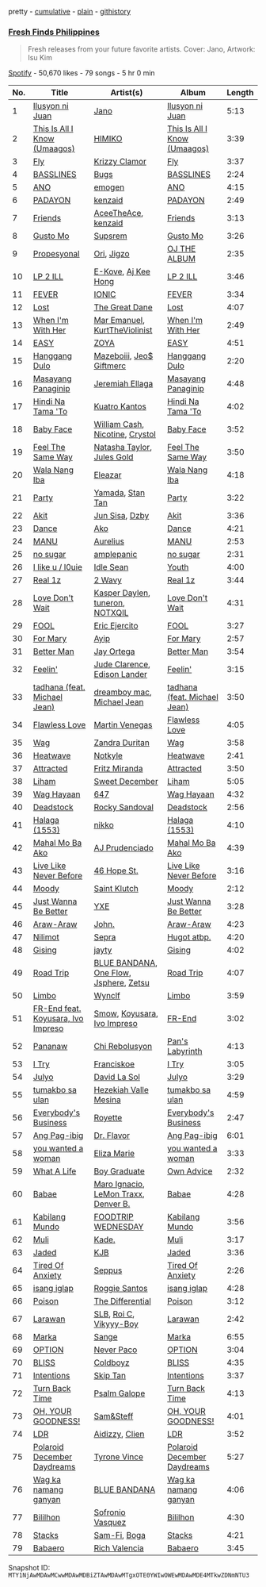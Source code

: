 pretty - [cumulative](/playlists/cumulative/37i9dQZF1DXd41OiKoLJY1.md) - [plain](/playlists/plain/37i9dQZF1DXd41OiKoLJY1) - [githistory](https://github.githistory.xyz/mackorone/spotify-playlist-archive/blob/main/playlists/plain/37i9dQZF1DXd41OiKoLJY1)

### [Fresh Finds Philippines](https://open.spotify.com/playlist/37i9dQZF1DXd41OiKoLJY1)

> Fresh releases from your future favorite artists\. Cover: Jano, Artwork: Isu Kim

[Spotify](https://open.spotify.com/user/spotify) - 50,670 likes - 79 songs - 5 hr 0 min

| No. | Title | Artist(s) | Album | Length |
|---|---|---|---|---|
| 1 | [Ilusyon ni Juan](https://open.spotify.com/track/4YrNspKIPQhanEwsO1whaf) | [Jano](https://open.spotify.com/artist/7qlWr0zdjrU6HipAIkruXU) | [Ilusyon ni Juan](https://open.spotify.com/album/6lCgBLIDkwZFfW40y5mFV5) | 5:13 |
| 2 | [This Is All I Know \(Umaagos\)](https://open.spotify.com/track/4bUuHqM7cuQsJMH7jwVLve) | [HIMIKO](https://open.spotify.com/artist/34u4bN7xYalrBcU7xgvBy5) | [This Is All I Know \(Umaagos\)](https://open.spotify.com/album/51TVFSHzfDAa7lko3NRU0a) | 3:39 |
| 3 | [Fly](https://open.spotify.com/track/4jqOYldUcMqWTIaPVMPRW3) | [Krizzy Clamor](https://open.spotify.com/artist/3cgeUgk6SNk6UnKY3QR7nG) | [Fly](https://open.spotify.com/album/7jhRokuTrk1OgUlFdGqtzS) | 3:37 |
| 4 | [BASSLINES](https://open.spotify.com/track/5BkhuNo7MDou8qb17pnUc3) | [Bugs](https://open.spotify.com/artist/6G9MlqHkHJ1PaDShA2ZiAN) | [BASSLINES](https://open.spotify.com/album/3IBwBoYu09Z7UMAysw0OSk) | 2:24 |
| 5 | [ANO](https://open.spotify.com/track/1rrF5t2HbS3OBmGwCIW5Ez) | [emogen](https://open.spotify.com/artist/4FqwPuXjiSO8LPdikFoC7f) | [ANO](https://open.spotify.com/album/2JcgS4tbRnw3ng8CTHEYbD) | 4:15 |
| 6 | [PADAYON](https://open.spotify.com/track/4zBxIHibAePzJzyr4VuBki) | [kenzaid](https://open.spotify.com/artist/5uEHNaX6dTrkuTzul7PTTj) | [PADAYON](https://open.spotify.com/album/2dVgYeeI7kUi6BB51RenOT) | 2:49 |
| 7 | [Friends](https://open.spotify.com/track/302X6GkmSnEs7IqG5xu5jz) | [AceeTheAce](https://open.spotify.com/artist/3plVtkzeZ9hmYGAU318qiP), [kenzaid](https://open.spotify.com/artist/5uEHNaX6dTrkuTzul7PTTj) | [Friends](https://open.spotify.com/album/0BAdJkgSyamgvp5KXk46TU) | 3:13 |
| 8 | [Gusto Mo](https://open.spotify.com/track/3R2XTFlHeFFPN6PakRETzR) | [Supsrem](https://open.spotify.com/artist/7FnldbCSNbc7rMkhX1qHir) | [Gusto Mo](https://open.spotify.com/album/0m61O289rxX1pF2PIR8hZ6) | 3:26 |
| 9 | [Propesyonal](https://open.spotify.com/track/0TFYzfhfz4vqBsvROs5JFI) | [Ori](https://open.spotify.com/artist/05xIboYUatISowKukaedtY), [Jigzo](https://open.spotify.com/artist/4oktxaQ5lHU2BwUn1Q3Nnz) | [OJ THE ALBUM](https://open.spotify.com/album/1eoBvGeRWV7b2eau3tIsUF) | 2:35 |
| 10 | [LP 2 ILL](https://open.spotify.com/track/63Fd4HDhtftWzZzFg1T0YD) | [E\-Kove](https://open.spotify.com/artist/1oy5G3wIJcMmPqOSaWzndE), [Aj Kee Hong](https://open.spotify.com/artist/5ab50mt03i3p35ru1FoSFv) | [LP 2 ILL](https://open.spotify.com/album/5fCIAHOSlxNQUE9nhGBkda) | 3:46 |
| 11 | [FEVER](https://open.spotify.com/track/6wfWc5cZ1ojKEZWiM1QnO1) | [IONIC](https://open.spotify.com/artist/2O9O2tGdDxXNvDysfH0aHw) | [FEVER](https://open.spotify.com/album/7KCW0dBVPKsD8uSnNaksnY) | 3:34 |
| 12 | [Lost](https://open.spotify.com/track/0P4p9gudlTlreFg9jcBbTA) | [The Great Dane](https://open.spotify.com/artist/0kBu4TScyrcXugROuOFkqe) | [Lost](https://open.spotify.com/album/7gqdscbGP6ffuOXDsfng4y) | 4:07 |
| 13 | [When I'm With Her](https://open.spotify.com/track/6HWTecIICnKVSrlREoU7iG) | [Mar Emanuel](https://open.spotify.com/artist/2p8zdB6jWI7mO6oEfbRTJN), [KurtTheViolinist](https://open.spotify.com/artist/3wuyMrte0tIXkWSQiMBTQt) | [When I'm With Her](https://open.spotify.com/album/1W5hTzdqTO0p8MvXu438F8) | 2:49 |
| 14 | [EASY](https://open.spotify.com/track/34MHxygBNOVdgo1oYFj57m) | [ZOYA](https://open.spotify.com/artist/2XZdgmh8MbWzuc40zrFf0J) | [EASY](https://open.spotify.com/album/4JPq6wRNRWOy5P54TKBC1F) | 4:51 |
| 15 | [Hanggang Dulo](https://open.spotify.com/track/6IFY5zUg2E4jb8SpQr7qCR) | [Mazeboiii](https://open.spotify.com/artist/3DFM7ya81iULbYzrxvXzo2), [Jeo$ Giftmerc](https://open.spotify.com/artist/7eis0nkDtxnpVDFByjRQiW) | [Hanggang Dulo](https://open.spotify.com/album/6v8WPcHFpCcrtCf76Hr12G) | 2:20 |
| 16 | [Masayang Panaginip](https://open.spotify.com/track/272DFEBRMeKXLmLYp3oIu3) | [Jeremiah Ellaga](https://open.spotify.com/artist/0zH0VRggznE2vwaL6OLm2i) | [Masayang Panaginip](https://open.spotify.com/album/63XpfRyqSxsy5Ypxii3cHu) | 4:48 |
| 17 | [Hindi Na Tama 'To](https://open.spotify.com/track/5s8L7YaIoSpMcFlOaapFNP) | [Kuatro Kantos](https://open.spotify.com/artist/1mY1mIkR31fxNIJnMX60fC) | [Hindi Na Tama 'To](https://open.spotify.com/album/3AxgeeY543YE5a5jTIEDLr) | 4:02 |
| 18 | [Baby Face](https://open.spotify.com/track/3ZAevfJtQlbFGJVf5sW2z8) | [William Cash](https://open.spotify.com/artist/1Av7d07hyzT3RCsezS0WHl), [Nicotine](https://open.spotify.com/artist/0p3U0uLx2oSf0yn8i5XZki), [Crystol](https://open.spotify.com/artist/5nMQAGAHjdmUiK4mPCWH6A) | [Baby Face](https://open.spotify.com/album/75tQoF4kcyw1mf364aghpP) | 3:52 |
| 19 | [Feel The Same Way](https://open.spotify.com/track/3XFLAAuX7BvZtfnyUrZDln) | [Natasha Taylor](https://open.spotify.com/artist/6FRTjmzBHTb9uJTu8vBtkK), [Jules Gold](https://open.spotify.com/artist/5GOiks6JJIiVYRbtU5qqrI) | [Feel The Same Way](https://open.spotify.com/album/11XyN2larzto98tKU4E24Z) | 3:50 |
| 20 | [Wala Nang Iba](https://open.spotify.com/track/3uYjQUV8eyUA5vksKuQJXm) | [Eleazar](https://open.spotify.com/artist/3e2hHiBssCCzNKKcWGlLiF) | [Wala Nang Iba](https://open.spotify.com/album/7FeRKNHvNnFKa6qVIW4Al6) | 4:18 |
| 21 | [Party](https://open.spotify.com/track/5gKV5Q5fOJ5MJ6p5xqYphL) | [Yamada](https://open.spotify.com/artist/6TvBl6ilNrLLzaF6t60pOI), [Stan Tan](https://open.spotify.com/artist/4duhsBPQoYg4a0uvyKvBhH) | [Party](https://open.spotify.com/album/18vGOceJWvoXlK3aIpAO2S) | 3:22 |
| 22 | [Akit](https://open.spotify.com/track/132gA3doDa156g75OYv6n8) | [Jun Sisa](https://open.spotify.com/artist/6x0itEJgd5UcdgxwNfGutZ), [Dzby](https://open.spotify.com/artist/2JqxjhZkoWHjjezvYzDcxP) | [Akit](https://open.spotify.com/album/7AG3gGfCClx88IlCSy3l7D) | 3:36 |
| 23 | [Dance](https://open.spotify.com/track/4wKM1hqbNdhEnvSJ3kYt7O) | [Ako](https://open.spotify.com/artist/04AN4RChXDMNdoPTvt0Rl7) | [Dance](https://open.spotify.com/album/2npT3MZK9WLuij0MSfSnuu) | 4:21 |
| 24 | [MANU](https://open.spotify.com/track/19KHG12tjFfce2y88DYblX) | [Aurelius](https://open.spotify.com/artist/2Sinzznmvm6x6UamDkSB2u) | [MANU](https://open.spotify.com/album/5ai4MMK6blXMDmElxsWern) | 2:53 |
| 25 | [no sugar](https://open.spotify.com/track/5U99G2l1KJJXPiQs8aC6Eq) | [amplepanic](https://open.spotify.com/artist/2Y21uKeaRKjFFJN6aBtgS6) | [no sugar](https://open.spotify.com/album/6lnedEZ3qxSGC9Y4jFfykW) | 2:31 |
| 26 | [I like u / l0uie](https://open.spotify.com/track/1BqIe1iE5MkZBIQqgctTZV) | [Idle Sean](https://open.spotify.com/artist/7xd2rOkrtPADVs8OoxPqqT) | [Youth](https://open.spotify.com/album/1Gm9h2QWMFMsC3DxpgxIm7) | 4:00 |
| 27 | [Real 1z](https://open.spotify.com/track/3bN4xSv8FyxT12MMgWpHTM) | [2 Wavy](https://open.spotify.com/artist/5RliiYKuid443aymavwt72) | [Real 1z](https://open.spotify.com/album/7eQS8U3zuxmmFUOdnoCTy5) | 3:44 |
| 28 | [Love Don't Wait](https://open.spotify.com/track/0oDzobQ15L4kGDM0RsOmhr) | [Kasper Daylen](https://open.spotify.com/artist/45WBf4M9037qMw0iwq9iCc), [tuneron](https://open.spotify.com/artist/4TyMl1Bv5BGyDSc2MCbGB8), [NOTXQIL](https://open.spotify.com/artist/3GVamIEO07L6AolqEJrfIe) | [Love Don't Wait](https://open.spotify.com/album/1cJfm0wqRn2C9iz3VkFgN7) | 4:31 |
| 29 | [FOOL](https://open.spotify.com/track/14a6rDCoxx7XoZQ7K5VRLf) | [Eric Ejercito](https://open.spotify.com/artist/1s2065C4LjyonOkefWVB9r) | [FOOL](https://open.spotify.com/album/5cj8RiKz4NWjSROgki99EI) | 3:27 |
| 30 | [For Mary](https://open.spotify.com/track/1tsTf8xYZFhEqtLNb9JQ9d) | [Ayip](https://open.spotify.com/artist/5hvJjbF0h7vQRvZ47Ll1zP) | [For Mary](https://open.spotify.com/album/4WW3Wi9tru0VSjYDEcOPT4) | 2:57 |
| 31 | [Better Man](https://open.spotify.com/track/3m5Cykig7O253E6CqPpOB9) | [Jay Ortega](https://open.spotify.com/artist/6Y7KKhTPbxiV5dJTKUvk50) | [Better Man](https://open.spotify.com/album/2vVZmLXXCfr8ynAbNOh0Xu) | 3:54 |
| 32 | [Feelin'](https://open.spotify.com/track/67kL7dEFAL6kxhsCZe6wPW) | [Jude Clarence](https://open.spotify.com/artist/5nSZoxGGJh9ckvokSXPjc2), [Edison Lander](https://open.spotify.com/artist/6EAZXro6I386rsiQ2eCzGj) | [Feelin'](https://open.spotify.com/album/57OxdsGukaP6bnx3oKaJIv) | 3:15 |
| 33 | [tadhana \(feat\. Michael Jean\)](https://open.spotify.com/track/1H5ubnoym1A5KhX3jTnNIn) | [dreamboy mac](https://open.spotify.com/artist/5iglkeBrSbQwMCR62b7oOi), [Michael Jean](https://open.spotify.com/artist/2ufS0vbjWRZgRQh4e3vWW7) | [tadhana \(feat\. Michael Jean\)](https://open.spotify.com/album/356325SFDO4YhU7rRWCDS5) | 3:50 |
| 34 | [Flawless Love](https://open.spotify.com/track/0hXv5U4bviTTzFCHOy7E3x) | [Martin Venegas](https://open.spotify.com/artist/6cLHzuqXfCxpQIhD37qHJu) | [Flawless Love](https://open.spotify.com/album/1O9nUyTnTCj4soscLG7O9O) | 4:05 |
| 35 | [Wag](https://open.spotify.com/track/27nE388gRWO3yARlAoJXcE) | [Zandra Duritan](https://open.spotify.com/artist/5MuvyULYvhqyDrridWG7jd) | [Wag](https://open.spotify.com/album/51kM0lTS98O06WKY8QRGNP) | 3:58 |
| 36 | [Heatwave](https://open.spotify.com/track/0U3QyiQfvyZ2aggE6iPe0i) | [Notkyle](https://open.spotify.com/artist/6NbOllM9XjgO44JQyhUv6D) | [Heatwave](https://open.spotify.com/album/3E2maWXMuQHSiRLU1k1D4k) | 2:41 |
| 37 | [Attracted](https://open.spotify.com/track/3hnlOF2IchhxpcUm3Ctv5Q) | [Fritz Miranda](https://open.spotify.com/artist/2XU4WiVXIJRKj0U8Jp9XE4) | [Attracted](https://open.spotify.com/album/7vz3rSMHantDRYqjfWRB0K) | 3:50 |
| 38 | [Liham](https://open.spotify.com/track/66pO1LMXa4JanEM2kOBMRK) | [Sweet December](https://open.spotify.com/artist/7juR9A9SsCXSmecbWM3lEi) | [Liham](https://open.spotify.com/album/273rcewEae2bs4KPEghC1W) | 5:05 |
| 39 | [Wag Hayaan](https://open.spotify.com/track/3GTmMkV5BBa5sEBU2bi6WP) | [647](https://open.spotify.com/artist/5D984UAqizvsWgAaUgx10v) | [Wag Hayaan](https://open.spotify.com/album/0vhlBUTNVTe8wxUevncHvz) | 4:32 |
| 40 | [Deadstock](https://open.spotify.com/track/6PPmUn4N8Rg54gq0XIbJ2e) | [Rocky Sandoval](https://open.spotify.com/artist/0ZFZG4dpBzfXutusAdjQHK) | [Deadstock](https://open.spotify.com/album/4bUozlaM9M0uZQJPvcgcbs) | 2:56 |
| 41 | [Halaga \(1553\)](https://open.spotify.com/track/5NLuEozQdasSn9Pu5PnW4r) | [nikko](https://open.spotify.com/artist/4iTGD1IiSfm4z0PPeULqnK) | [Halaga \(1553\)](https://open.spotify.com/album/2w5GmPK4SpI0hiMCoa1ypv) | 4:10 |
| 42 | [Mahal Mo Ba Ako](https://open.spotify.com/track/09AWkqA6KNKHYN2LvcRslJ) | [AJ Prudenciado](https://open.spotify.com/artist/0cA1gW8nZ2hNwMaZQem02q) | [Mahal Mo Ba Ako](https://open.spotify.com/album/6ooGIzdwfpoMiiCVrIjUVa) | 4:39 |
| 43 | [Live Like Never Before](https://open.spotify.com/track/5ld3A73LzjwVs6dS6GLvnk) | [46 Hope St.](https://open.spotify.com/artist/1hkrpcxUIsETHaAvosVAjm) | [Live Like Never Before](https://open.spotify.com/album/5wNZIt7wmo4g89mrPMywv5) | 3:16 |
| 44 | [Moody](https://open.spotify.com/track/2y8r2TucNIvDK8JT8LTuHB) | [Saint Klutch](https://open.spotify.com/artist/4O5M5erNF5cqbhGJmsuDDj) | [Moody](https://open.spotify.com/album/0092agiGtnwg31W5NOftTG) | 2:12 |
| 45 | [Just Wanna Be Better](https://open.spotify.com/track/52WwV0VVKpTuaKn6EO1rSf) | [YXE](https://open.spotify.com/artist/3IIFJXZD7qzQ3rvVsMAgZW) | [Just Wanna Be Better](https://open.spotify.com/album/2QT8bGkxAy6SKpJ9gz5AST) | 3:28 |
| 46 | [Araw\-Araw](https://open.spotify.com/track/3IFv3wDnsllf3TGcXaCLv0) | [John.](https://open.spotify.com/artist/4vXVqGBgggXBHWP7Qld30O) | [Araw\-Araw](https://open.spotify.com/album/5F5YnMgdjwEA1uo2LViXeq) | 4:23 |
| 47 | [Nilimot](https://open.spotify.com/track/3C3v03bh3vK6BvbBm1hXgQ) | [Sepra](https://open.spotify.com/artist/28J6OtxvwZpECv4ppGZYY2) | [Hugot atbp.](https://open.spotify.com/album/7uGMZMnOkeJddWatYJn0jO) | 4:20 |
| 48 | [Gising](https://open.spotify.com/track/7cghidWy2vmQAw2MNQ3xwA) | [jayty](https://open.spotify.com/artist/6bpZeAGxKY2TrxU6DEZZb5) | [Gising](https://open.spotify.com/album/5WIm8CRbtuiBU9T1BddFhU) | 4:02 |
| 49 | [Road Trip](https://open.spotify.com/track/4GWih9yhw3J7B5rYHWWisq) | [BLUE BANDANA](https://open.spotify.com/artist/1yTVYN3sXOBXmXWqXvgWSA), [One Flow](https://open.spotify.com/artist/0c4D2x4WZXiPHrejIovH2B), [Jsphere](https://open.spotify.com/artist/0NXUODLOlNMQdvZnqHQgHW), [Zetsu](https://open.spotify.com/artist/6K1jZ0auOWYLEx4FA9KD7n) | [Road Trip](https://open.spotify.com/album/1cjZxcMkrSRTjtEFwoOdYT) | 4:07 |
| 50 | [Limbo](https://open.spotify.com/track/4hizTs00VXg0XeqBpS8HjF) | [Wynclf](https://open.spotify.com/artist/3EmpY4fy16HPzHdUJOaz1d) | [Limbo](https://open.spotify.com/album/79GkaAJkn2pIjAz1Lc9ZJL) | 3:59 |
| 51 | [FR\-End feat\. Koyusara, Ivo Impreso](https://open.spotify.com/track/24tOZUFg7CklMi4IWHKo7w) | [Smow](https://open.spotify.com/artist/5tpquL2JcAFGCr36CZoEOg), [Koyusara](https://open.spotify.com/artist/2KwZ92af6CK5Hweach2Hbr), [Ivo Impreso](https://open.spotify.com/artist/55tfcOHVK67vg8BQZ7sZBV) | [FR\-End](https://open.spotify.com/album/4lfJo35iCDjjqm1AH1dNUn) | 3:02 |
| 52 | [Pananaw](https://open.spotify.com/track/4f7Oqgd2sh1dTYlW9qVJSi) | [Chi Rebolusyon](https://open.spotify.com/artist/1tINzejS1tgQ2RfPD7kaTX) | [Pan's Labyrinth](https://open.spotify.com/album/0WYt6NDSiKwuQ1DBCMbFsA) | 4:13 |
| 53 | [I Try](https://open.spotify.com/track/0c6BiuOghr9mLz7NcLnHAb) | [Franciskoe](https://open.spotify.com/artist/73s6RRWrA8DakmvmS4o8ae) | [I Try](https://open.spotify.com/album/20cERezZsE9PvPoEqwmB2B) | 3:05 |
| 54 | [Julyo](https://open.spotify.com/track/5xx5Xocla6VmY6TLvVZdMk) | [David La Sol](https://open.spotify.com/artist/3ycDTcpGEHZpTDJeniyJ62) | [Julyo](https://open.spotify.com/album/6oX40oymnYKUMLznyZr8qL) | 3:29 |
| 55 | [tumakbo sa ulan](https://open.spotify.com/track/11b2CnBhsQ6QbXAy3HdwJ4) | [Hezekiah Valle Mesina](https://open.spotify.com/artist/4pUG0OxSNNRm5DxWq7opcp) | [tumakbo sa ulan](https://open.spotify.com/album/0HClSgJtu3VYcaWAaiymJT) | 4:59 |
| 56 | [Everybody's Business](https://open.spotify.com/track/4ix0td5438gov3YYqPxl0t) | [Royette](https://open.spotify.com/artist/7LYfNPFV0kGH7GhKHKlIAU) | [Everybody's Business](https://open.spotify.com/album/7fKHi0UnugNooD0uizKu6k) | 2:47 |
| 57 | [Ang Pag\-ibig](https://open.spotify.com/track/1FSxaUwcQAD3OkisIeZUrB) | [Dr\. Flavor](https://open.spotify.com/artist/45X7NuVa7RzxpwchZw7uOW) | [Ang Pag\-ibig](https://open.spotify.com/album/2sztVjASIBnu9vVIvQ1UjZ) | 6:01 |
| 58 | [you wanted a woman](https://open.spotify.com/track/6preeBUwtL6H5tRZJZFK1r) | [Eliza Marie](https://open.spotify.com/artist/2J15J7lLY74L3uG6mvPVnc) | [you wanted a woman](https://open.spotify.com/album/7z66WMwER7LsR97cDZ7nl1) | 3:33 |
| 59 | [What A Life](https://open.spotify.com/track/0qv88kgrqpFRuYluNcmeuU) | [Boy Graduate](https://open.spotify.com/artist/439SsPuTNabVbIb3eDAV0v) | [Own Advice](https://open.spotify.com/album/6u4WLD6JrcUYSlnto8byXM) | 2:32 |
| 60 | [Babae](https://open.spotify.com/track/6mTgPW91cwaa5iSFHtAMV5) | [Maro Ignacio](https://open.spotify.com/artist/6jE4xHJbmYMz6uqY8b15xk), [LeMon Traxx](https://open.spotify.com/artist/0CKv1MqvZqzPCh14gGN4iT), [Denver B.](https://open.spotify.com/artist/2cWrw6jTuThA1UGOaLVxq4) | [Babae](https://open.spotify.com/album/2ujRxyIYP972OmRuxZ1ooy) | 4:28 |
| 61 | [Kabilang Mundo](https://open.spotify.com/track/4DXmGjZLbRKVne3gRFcZqb) | [FOODTRIP WEDNESDAY](https://open.spotify.com/artist/434G5JvLQFCKUll1KMh6qJ) | [Kabilang Mundo](https://open.spotify.com/album/1IXxWXcIRkRHOiHftWAVQP) | 3:56 |
| 62 | [Muli](https://open.spotify.com/track/7F3EgtpZ6PBMTNm4q42fiO) | [Kade.](https://open.spotify.com/artist/67c67s2gF7grLnIFt3Uqd4) | [Muli](https://open.spotify.com/album/7FOxEuFJP4M4G7B4qY0YCt) | 3:17 |
| 63 | [Jaded](https://open.spotify.com/track/7tDONFDxaZeAoWX07Ltey9) | [KJB](https://open.spotify.com/artist/4hgTIFcm8g8pURDzjUiECU) | [Jaded](https://open.spotify.com/album/4gb8BCw8Gxfve0GH7m3dxI) | 3:36 |
| 64 | [Tired Of Anxiety](https://open.spotify.com/track/0MJJ9BOhucVZXyW8S5GVmH) | [Seppus](https://open.spotify.com/artist/0EXWmit75eC0vkdnhDL40v) | [Tired Of Anxiety](https://open.spotify.com/album/61GO8mR0dUq06jFv9A7GMo) | 2:26 |
| 65 | [isang iglap](https://open.spotify.com/track/1z9IrK41E1nXd0VXgbipIG) | [Roggie Santos](https://open.spotify.com/artist/7JyYqqt7JhlS801H19BuJZ) | [isang iglap](https://open.spotify.com/album/0TW6dBmXASnAFEwBLUTmwf) | 4:28 |
| 66 | [Poison](https://open.spotify.com/track/23Yp7ebK0Kuat1R3fsJnfC) | [The Differential](https://open.spotify.com/artist/6Rhyjjax1c2pVgBplad03U) | [Poison](https://open.spotify.com/album/6cF5gq9FnYH9RX3xWHtNyr) | 3:12 |
| 67 | [Larawan](https://open.spotify.com/track/0LM4eJR3b4S1UTzBkhUB7K) | [SLB](https://open.spotify.com/artist/3pldh719yclFlQN4McZhAC), [Roi C](https://open.spotify.com/artist/312VDku0X59fmcXW75E3Ci), [Vikyyy\-Boy](https://open.spotify.com/artist/1OBrL9l2dYhuUN6qigLLME) | [Larawan](https://open.spotify.com/album/1D6Eg5YYYu3UroxtvwEXnM) | 2:42 |
| 68 | [Marka](https://open.spotify.com/track/0ccvL8rCJehCjEDU90XjSJ) | [Sange](https://open.spotify.com/artist/3ISBEv01cS6UKM0XZpUVlt) | [Marka](https://open.spotify.com/album/4QHpcYJe3mjDJSFOijCtke) | 6:55 |
| 69 | [OPTION](https://open.spotify.com/track/1x5a36SHpTI5XbNm6Wnwhr) | [Never Paco](https://open.spotify.com/artist/0KzTCRp4POdXI4SaPa9LKM) | [OPTION](https://open.spotify.com/album/2sSRWQ5uo6GnnTTfOhtMaD) | 3:04 |
| 70 | [BLISS](https://open.spotify.com/track/1aYAk65nrna8OPfdemP2Xd) | [Coldboyz](https://open.spotify.com/artist/4y76BrUXorWbYlnPNJuwrW) | [BLISS](https://open.spotify.com/album/6dcwJk2G0YJRtpCg7DeztI) | 4:35 |
| 71 | [Intentions](https://open.spotify.com/track/02e41nTi85IEEtZOoj711q) | [Skip Tan](https://open.spotify.com/artist/0aEahlmYT7IiWGKzH3wF2T) | [Intentions](https://open.spotify.com/album/3h4H0wOSl0hJbwZ1TwyX05) | 3:37 |
| 72 | [Turn Back Time](https://open.spotify.com/track/3K6SPrVQHs9rr8dcha7h3K) | [Psalm Galope](https://open.spotify.com/artist/0MemJQtR163JH7Jdvgzlq1) | [Turn Back Time](https://open.spotify.com/album/7r7zojVpLo6RU7xvwTe9tQ) | 4:13 |
| 73 | [OH, YOUR GOODNESS!](https://open.spotify.com/track/55ssIBAfttyZyIxbhROXRl) | [Sam&Steff](https://open.spotify.com/artist/5sxcOpP4RaZjYhaiwmPnWZ) | [OH, YOUR GOODNESS!](https://open.spotify.com/album/4ipfRLb4GhL2XahDcsWBKS) | 4:01 |
| 74 | [LDR](https://open.spotify.com/track/0VA1lFgQ7ouzmB23BJDOwq) | [Aidizzy](https://open.spotify.com/artist/2CBgKgaG7O3VYk6Yo9yYZM), [Clien](https://open.spotify.com/artist/1zCgO4JLvzY9JUYRoUBMqK) | [LDR](https://open.spotify.com/album/2KrA2Yi4qMR0P7NdGgKiFa) | 3:52 |
| 75 | [Polaroid December Daydreams](https://open.spotify.com/track/5Ap40wyOyfXwBfeJzbxZq7) | [Tyrone Vince](https://open.spotify.com/artist/0FfLFsWiNtxkX5ILM2elwy) | [Polaroid December Daydreams](https://open.spotify.com/album/2010IMHdiRgNzEvrhf8YUn) | 5:27 |
| 76 | [Wag ka namang ganyan](https://open.spotify.com/track/75pQFBn9fwh13uRACFTwmu) | [BLUE BANDANA](https://open.spotify.com/artist/1yTVYN3sXOBXmXWqXvgWSA) | [Wag ka namang ganyan](https://open.spotify.com/album/2qnbD8dmW9EWcpNrN92Kuy) | 4:06 |
| 77 | [Bililhon](https://open.spotify.com/track/6hnrVFAuORm5bKyY7LQT7I) | [Sofronio Vasquez](https://open.spotify.com/artist/3NS822F2hbnTPtuj57JPB4) | [Bililhon](https://open.spotify.com/album/3WMxZA3bTlgR2ocHFThrmn) | 4:30 |
| 78 | [Stacks](https://open.spotify.com/track/61LHOOknjtTsnVYphn8qrX) | [Sam\-Fi](https://open.spotify.com/artist/6ZPlODLIMfK4KYmhJuQuns), [Boga](https://open.spotify.com/artist/2oMccZf58CimeVdB4oDZKq) | [Stacks](https://open.spotify.com/album/48BnoOmCUqctiAwMmmqe5J) | 4:21 |
| 79 | [Babaero](https://open.spotify.com/track/16mZla3wp4ckHajB4yyuxa) | [Rich Valencia](https://open.spotify.com/artist/3ZnXiCDFRGeq3izc01zLHk) | [Babaero](https://open.spotify.com/album/1P2cSo2i3qrNpXkvLQ5KVv) | 3:45 |

Snapshot ID: `MTY1NjAwMDAwMCwwMDAwMDBiZTAwMDAwMTgxOTE0YWIwOWEwMDAwMDE4MTkwZDNmNTU3`
